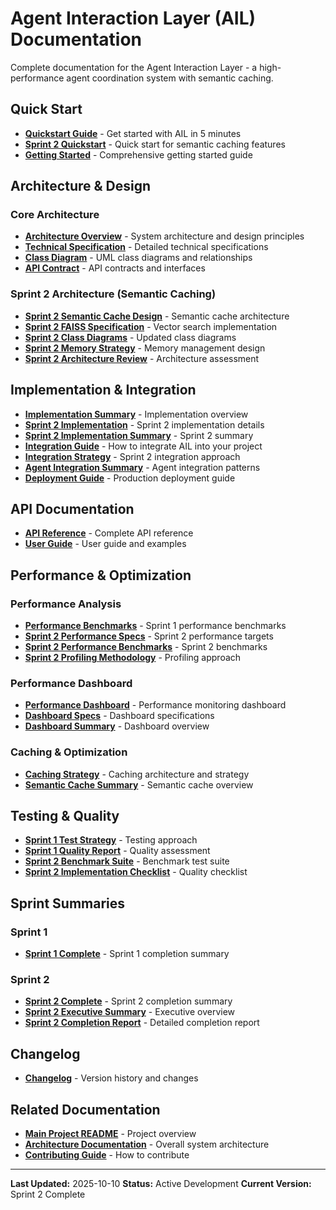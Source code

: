 # Agent Interaction Layer (AIL) Documentation

Complete documentation for the Agent Interaction Layer - a high-performance agent coordination system with semantic caching.

## Quick Start

- **[Quickstart Guide](quickstart.md)** - Get started with AIL in 5 minutes
- **[Sprint 2 Quickstart](sprint_2_quickstart.md)** - Quick start for semantic caching features
- **[Getting Started](AIL_GETTING_STARTED.md)** - Comprehensive getting started guide

## Architecture & Design

### Core Architecture
- **[Architecture Overview](AIL_ARCHITECTURE.md)** - System architecture and design principles
- **[Technical Specification](AIL_TECHNICAL_SPECIFICATION.md)** - Detailed technical specifications
- **[Class Diagram](AIL_CLASS_DIAGRAM.md)** - UML class diagrams and relationships
- **[API Contract](AIL_API_CONTRACT.md)** - API contracts and interfaces

### Sprint 2 Architecture (Semantic Caching)
- **[Sprint 2 Semantic Cache Design](AIL_SPRINT_2_SEMANTIC_CACHE_DESIGN.md)** - Semantic cache architecture
- **[Sprint 2 FAISS Specification](AIL_SPRINT_2_FAISS_SPECIFICATION.md)** - Vector search implementation
- **[Sprint 2 Class Diagrams](AIL_SPRINT_2_CLASS_DIAGRAMS.md)** - Updated class diagrams
- **[Sprint 2 Memory Strategy](AIL_SPRINT_2_MEMORY_STRATEGY.md)** - Memory management design
- **[Sprint 2 Architecture Review](AIL_SPRINT_2_ARCHITECTURE_REVIEW.md)** - Architecture assessment

## Implementation & Integration

- **[Implementation Summary](implementation_summary.md)** - Implementation overview
- **[Sprint 2 Implementation](AIL_SPRINT_2_IMPLEMENTATION.md)** - Sprint 2 implementation details
- **[Sprint 2 Implementation Summary](AIL_SPRINT_2_IMPLEMENTATION_SUMMARY.md)** - Sprint 2 summary
- **[Integration Guide](AIL_INTEGRATION_GUIDE.md)** - How to integrate AIL into your project
- **[Integration Strategy](AIL_SPRINT_2_INTEGRATION_STRATEGY.md)** - Sprint 2 integration approach
- **[Agent Integration Summary](ail_agent_integration_summary.md)** - Agent integration patterns
- **[Deployment Guide](AIL_DEPLOYMENT_GUIDE.md)** - Production deployment guide

## API Documentation

- **[API Reference](AIL_API.md)** - Complete API reference
- **[User Guide](AIL_USER_GUIDE.md)** - User guide and examples

## Performance & Optimization

### Performance Analysis
- **[Performance Benchmarks](AIL_PERFORMANCE_BENCHMARKS.md)** - Sprint 1 performance benchmarks
- **[Sprint 2 Performance Specs](AIL_SPRINT_2_PERFORMANCE_SPECS.md)** - Sprint 2 performance targets
- **[Sprint 2 Performance Benchmarks](AIL_SPRINT_2_PERFORMANCE_BENCHMARKS.md)** - Sprint 2 benchmarks
- **[Sprint 2 Profiling Methodology](AIL_SPRINT_2_PROFILING_METHODOLOGY.md)** - Profiling approach

### Performance Dashboard
- **[Performance Dashboard](AIL_PERFORMANCE_DASHBOARD.md)** - Performance monitoring dashboard
- **[Dashboard Specs](AIL_PERFORMANCE_DASHBOARD_SPECS.md)** - Dashboard specifications
- **[Dashboard Summary](AIL_PERFORMANCE_DASHBOARD_SUMMARY.md)** - Dashboard overview

### Caching & Optimization
- **[Caching Strategy](AIL_CACHING_STRATEGY.md)** - Caching architecture and strategy
- **[Semantic Cache Summary](AIL_SPRINT_2_SEMANTIC_CACHE_SUMMARY.md)** - Semantic cache overview

## Testing & Quality

- **[Sprint 1 Test Strategy](AIL_SPRINT_1_TEST_STRATEGY.md)** - Testing approach
- **[Sprint 1 Quality Report](AIL_SPRINT_1_QUALITY_REPORT.md)** - Quality assessment
- **[Sprint 2 Benchmark Suite](AIL_SPRINT_2_BENCHMARK_SUITE.md)** - Benchmark test suite
- **[Sprint 2 Implementation Checklist](AIL_SPRINT_2_IMPLEMENTATION_CHECKLIST.md)** - Quality checklist

## Sprint Summaries

### Sprint 1
- **[Sprint 1 Complete](AIL_SPRINT_1_COMPLETE.md)** - Sprint 1 completion summary

### Sprint 2
- **[Sprint 2 Complete](AIL_SPRINT_2_COMPLETE.md)** - Sprint 2 completion summary
- **[Sprint 2 Executive Summary](AIL_SPRINT_2_EXECUTIVE_SUMMARY.md)** - Executive overview
- **[Sprint 2 Completion Report](ail_sprint2_completion_report.md)** - Detailed completion report

## Changelog

- **[Changelog](changelog.md)** - Version history and changes

## Related Documentation

- **[Main Project README](../../../README.md)** - Project overview
- **[Architecture Documentation](../../architecture.md)** - Overall system architecture
- **[Contributing Guide](../../contributing.md)** - How to contribute

---

**Last Updated:** 2025-10-10
**Status:** Active Development
**Current Version:** Sprint 2 Complete
